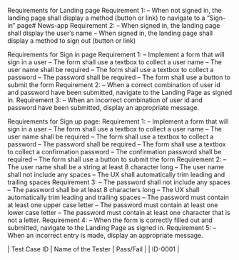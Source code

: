 Requirements for Landing page
Requirement 1:
– When not signed in, the landing page shall display a method 
(button or link) to navigate to a “Sign-in” page# News-app
Requirement 2:
– When signed in, the landing page shall display the user’s 
name
– When signed in, the landing page shall display a method to 
sign out (button or link)

Requirements for Sign in page
Requirement 1:
– Implement a form that will sign in a user
– The form shall use a textbox to collect a user name
– The user name shall be required
– The form shall use a textbox to collect a password
– The password shall be required
– The form shall use a button to submit the form
Requirement 2:
– When a correct combination of user id and password have been submitted, navigate to 
the Landing Page as signed in.
Requirement 3:
– When an incorrect combination of user id and password have been submitted, display 
an appropriate message.

Requirements for Sign up page:
Requirement 1:
– Implement a form that will sign in a user
– The form shall use a textbox to collect a user name
– The user name shall be required
– The form shall use a textbox to collect a password
– The password shall be required
– The form shall use a textbox to collect a confirmation password
– The confirmation password shall be required
– The form shall use a button to submit the form
Requirement 2:
– The user name shall be a string at least 8 character long
– The user name shall not include any spaces
– The UX shall automatically trim leading and trailing spaces
Requirement 3:
– The password shall not include any spaces
– The password shall be at least 8 characters long
– The UX shall automatically trim leading and trailing spaces
– The password must contain at least one upper case letter
– The password must contain at least one lower case letter
– The password must contain at least one character that is not a 
letter.
Requirement 4:
– When the form is correctly filled out and submitted, navigate to the 
Landing Page as signed in.
Requirement 5:
– When an incorrect entry is made, display an appropriate message.

| Test Case ID | Name of the Tester | Pass/Fail | 
| ID-0001      | 